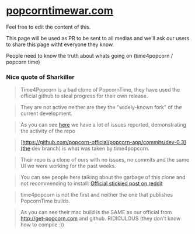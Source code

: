 [popcorntimewar.com](http://popcorntimewar.com/)
==================

Feel free to edit the content of this.

This page will be used as PR to be sent to all medias and we'll ask our users to share this page witht everyone they know.

People need to know the truth about whats going on (time4popcorn / popcorn time)


### Nice quote of Sharkiller


> Time4Popcorn is a bad clone of PopcornTime, they have used the official github to steal progress for their own release.

> They are not active neither are they the "widely-known fork" of the current development. 

> As you can see [here](https://github.com/popcorn-official/popcorn-app/issues?state=open) we have a lot of issues 
reported, demonstrating the activity of the repo

> [https://github.com/popcorn-official/popcorn-app/commits/dev-0.3](the dev branch) is what was taken by time4popcorn. 

> Their repo is a clone of ours with no issues, no commits and the same UI we were working for the past weeks.

> You can see people here talking about the garbage of this clone and not recommending to install: 
[Official stickied post on reddit](http://www.reddit.com/r/PopCornTime/comments/232xmf/a_list_of_popcorn_time_clones_and_android/) 

> time4popcorn is not the first and neither the one that publishes PopcornTime builds. 

> As you can see their mac build is the SAME as our official from http://get-popcorn.com and github. RIDICULOUS (they don't know how to compile :))

